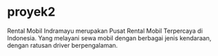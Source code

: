 # proyek2
Rental Mobil Indramayu merupakan Pusat Rental  Mobil Terpercaya di Indonesia. Yang melayani sewa  mobil dengan berbagai jenis kendaraan, dengan  ratusan driver berpengalaman.
